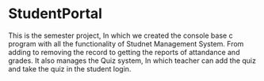 # StudentPortal
This is the semester project, In which we created the console base c program with all the functionality of Studnet Management System. From adding to removing the record to getting the reports of attandance and grades. It also manages the Quiz system, In which teacher can add the quiz and take the quiz in the student login.
